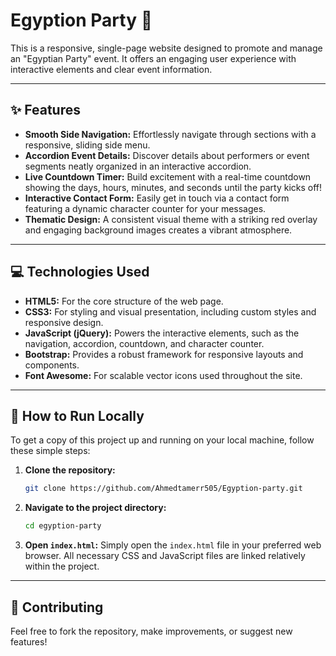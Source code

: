# Egyption Party 🎉

This is a responsive, single-page website designed to promote and manage an "Egyptian Party" event. It offers an engaging user experience with interactive elements and clear event information.

---

## ✨ Features

* **Smooth Side Navigation:** Effortlessly navigate through sections with a responsive, sliding side menu.
* **Accordion Event Details:** Discover details about performers or event segments neatly organized in an interactive accordion.
* **Live Countdown Timer:** Build excitement with a real-time countdown showing the days, hours, minutes, and seconds until the party kicks off!
* **Interactive Contact Form:** Easily get in touch via a contact form featuring a dynamic character counter for your messages.
* **Thematic Design:** A consistent visual theme with a striking red overlay and engaging background images creates a vibrant atmosphere.

---

## 💻 Technologies Used

* **HTML5:** For the core structure of the web page.
* **CSS3:** For styling and visual presentation, including custom styles and responsive design.
* **JavaScript (jQuery):** Powers the interactive elements, such as the navigation, accordion, countdown, and character counter.
* **Bootstrap:** Provides a robust framework for responsive layouts and components.
* **Font Awesome:** For scalable vector icons used throughout the site.

---

## 🚀 How to Run Locally

To get a copy of this project up and running on your local machine, follow these simple steps:

1.  **Clone the repository:**
    ```bash
    git clone https://github.com/Ahmedtamerr505/Egyption-party.git
    ```
2.  **Navigate to the project directory:**
    ```bash
    cd egyption-party
    ```
3.  **Open `index.html`:**
    Simply open the `index.html` file in your preferred web browser. All necessary CSS and JavaScript files are linked relatively within the project.

---

## 🤝 Contributing

Feel free to fork the repository, make improvements, or suggest new features!
